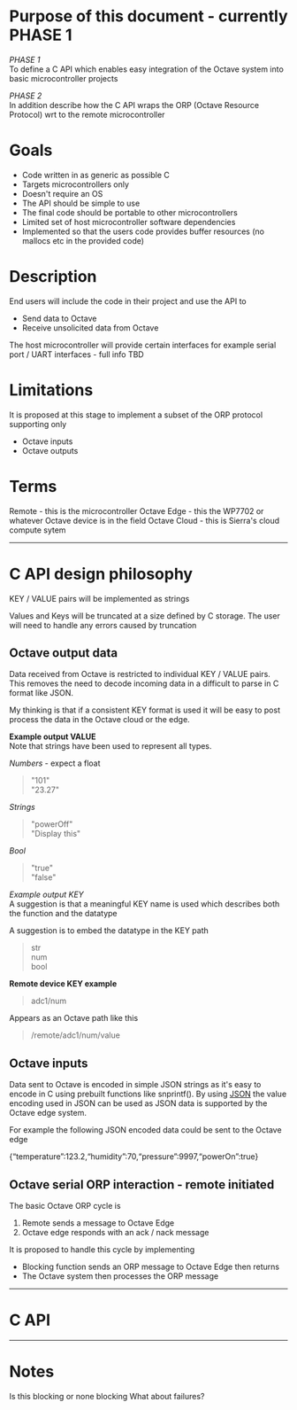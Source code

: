 # Purpose of this document - currently PHASE 1

*PHASE 1*  
To define a C API which enables easy integration of the Octave system into basic microcontroller projects

*PHASE 2*   
In addition describe how the C API wraps the ORP (Octave Resource Protocol) wrt to the remote microcontroller



# Goals
* Code written in as generic as possible C  
* Targets microcontrollers only
* Doesn't require an OS
* The API should be simple to use  
* The final code should be portable to other microcontrollers
* Limited set of host microcontroller software dependencies
* Implemented so that the users code provides buffer resources (no mallocs etc in the provided code)

# Description
End users will include the code in their project and use the API to 
* Send data to Octave
* Receive unsolicited data from Octave 

The host microcontroller will provide certain interfaces for example
 serial port / UART interfaces - full info TBD

# Limitations
It is proposed at this stage to implement a subset of the ORP
 protocol supporting only 
* Octave inputs 
* Octave outputs

# Terms
Remote - this is the microcontroller
Octave Edge - this the WP7702 or whatever Octave device is in the field
Octave Cloud - this is Sierra's cloud compute sytem


---


# C API design philosophy

KEY / VALUE pairs will be implemented as strings

Values and Keys will be truncated at a size defined by C storage. The
 user will need to handle any errors caused by truncation  


## Octave output data

Data received from Octave is restricted to individual KEY / VALUE pairs. This
 removes the need to decode incoming data in a difficult to parse
 in C format like JSON.
 
My thinking is that if a consistent KEY format is used it will be easy to post
 process the data in the Octave cloud or the edge.
 
**Example output VALUE**  
Note that strings have been used to represent all types.

*Numbers* - expect a float
>"101"  
>"23.27"    

*Strings*  
>"powerOff"   
>"Display this"   

*Bool*  
>"true"  
>"false"  


*Example output KEY*  
A suggestion is that a meaningful KEY name is used which describes both the
 function and the datatype
 
A suggestion is to embed the datatype in the KEY path   
>str  
>num    
>bool  



**Remote device KEY example**
>adc1/num  

Appears as an Octave path like this  
>/remote/adc1/num/value
    

 
## Octave inputs
Data sent to Octave is encoded in simple JSON strings as it's easy to encode
 in C using prebuilt functions like snprintf(). By using
 [JSON](https://www.json.org/json-en.html) the value encoding used in JSON
 can be used as JSON data is supported by the Octave edge system.
 
For example the following JSON encoded data could be sent to the Octave edge  

{“temperature”:123.2,“humidity”:70,“pressure”:9997,“powerOn”:true}



## Octave serial ORP interaction - remote initiated
The basic Octave ORP cycle is
1. Remote sends a message to Octave Edge
2. Octave edge responds with an ack / nack message

It is proposed to handle this cycle by implementing
* Blocking function sends an ORP message to Octave Edge then returns
* The Octave system then processes the ORP message


---

# C API


--- 
# Notes
Is this blocking or none blocking
What about failures?
 

